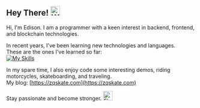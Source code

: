 ## Hey There! <img src="https://raw.githubusercontent.com/Tarikul-Islam-Anik/Animated-Fluent-Emojis/master/Emojis/Hand%20gestures/Waving%20Hand%20Light%20Skin%20Tone.png" alt="Waving Hand Light Skin Tone" width="25" height="25" />
Hi, I'm Edison. I am a programmer with a keen interest in backend, frontend, and blockchain technologies.


In recent years, I've been learning new technologies and languages.  
These are the ones I've learned so far:  
[![My Skills](https://skillicons.dev/icons?i=java,redis,mysql,react,js,ts,solidity)](https://skillicons.dev)


In my spare time, I also enjoy code some interesting demos, riding motorcycles, skateboarding, and traveling.  
My blog: [https://zqskate.com](https://zqskate.com)
<br/>



Stay passionate and become stronger. <img src="https://raw.githubusercontent.com/Tarikul-Islam-Anik/Animated-Fluent-Emojis/master/Emojis/Hand%20gestures/Flexed%20Biceps%20Light%20Skin%20Tone.png" alt="Flexed Biceps Light Skin Tone" width="25" height="25" />

<!--
**HttpStatusOK/HttpStatusOK** is a ✨ _special_ ✨ repository because its `README.md` (this file) appears on your GitHub profile.

Here are some ideas to get you started:

- 🔭 I’m currently working on ...
- 🌱 I’m currently learning ...
- 👯 I’m looking to collaborate on ...
- 🤔 I’m looking for help with ...
- 💬 Ask me about ...
- 📫 How to reach me: ...
- 😄 Pronouns: ...
- ⚡ Fun fact: ...
-->
